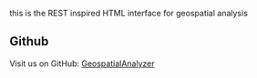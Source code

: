 this is the REST inspired HTML interface for geospatial analysis

## Github
Visit us on GitHub: [GeospatialAnalyzer](https://github.com/geobakery)
